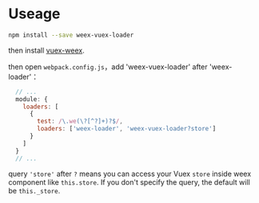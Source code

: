 # Useage
```bash
npm install --save weex-vuex-loader
```
then install [vuex-weex](https://github.com/kmCha/vuex-weex).

then open `webpack.config.js`，add 'weex-vuex-loader' after 'weex-loader'：

```js
  // ...
  module: {
    loaders: [
      {
        test: /\.we(\?[^?]+)?$/,
        loaders: ['weex-loader', 'weex-vuex-loader?store']
      }
    ]
  }
  // ...
```

query `'store'` after `?` means you can access your Vuex `store` inside weex component like `this.store`. If you don't specify the query, the default will be `this._store`.
